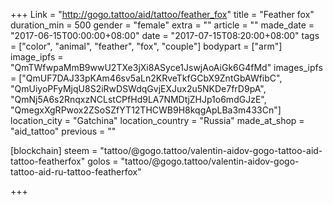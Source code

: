 +++
Link = "http://gogo.tattoo/aid/tattoo/feather_fox"
title = "Feather fox"
duration_min = 500
gender = "female"
extra = ""
article = ""
made_date = "2017-06-15T00:00:00+08:00"
date = "2017-07-15T08:20:00+08:00"
tags = ["color", "animal", "feather", "fox", "couple"]
bodypart = ["arm"]
image_ipfs = "QmTWfwpaMmB9wwU2TXe3jXi8ASyce1JswjAoAiGk6G4fMd"
images_ipfs = ["QmUF7DAJ33pKAm46sv5aLn2KRveTkfGCbX9ZntGbAWfibC", "QmUiyoPFyMjqU8S2iRwDSWdqGvjEXJux2u5NKDe7frD9pA",
"QmNj5A6s2RnqxzNCLstCPfHd9LA7NMDtjZHJp1o6mdGJzE",
"QmegxXgRPwox2ZSoSZfYT12THCWB9H8kqgApLBa3m433Cn"]
location_city = "Gatchina"
location_country = "Russia"
made_at_shop = "aid_tattoo"
previous = ""

[blockchain]
steem = "tattoo/@gogo.tattoo/valentin-aidov-gogo-tattoo-aid-tattoo-featherfox"
golos = "tattoo/@gogo.tattoo/valentin-aidov-gogo-tattoo-aid-ru-tattoo-featherfox"

+++

